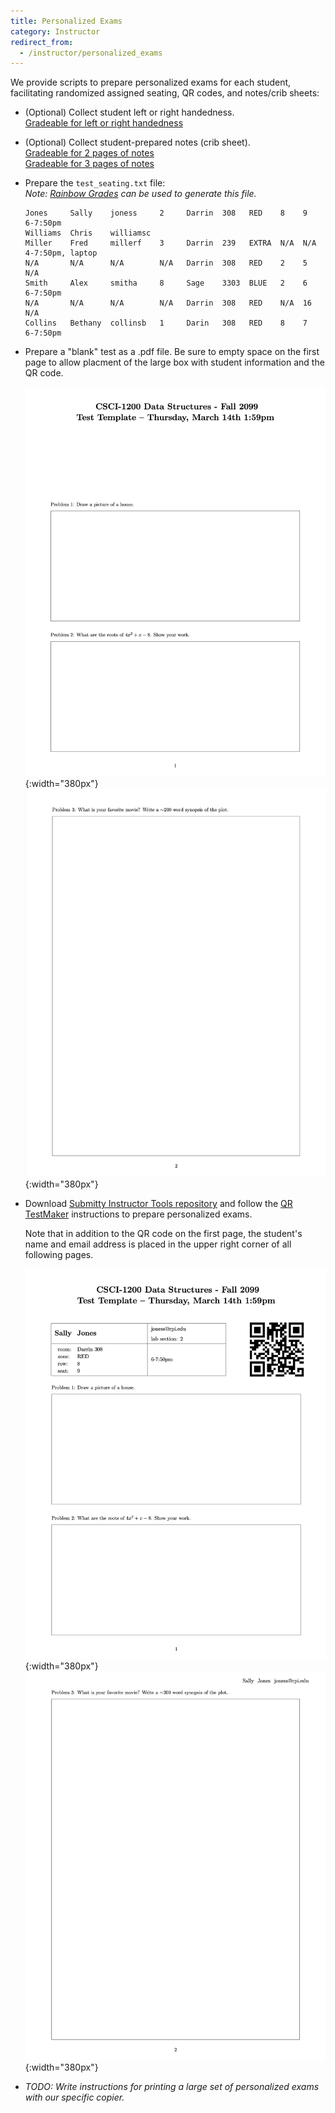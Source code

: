 ```yaml
---
title: Personalized Exams
category: Instructor
redirect_from:
  - /instructor/personalized_exams
---
```



We provide scripts to prepare personalized exams for each student,
facilitating randomized assigned seating, QR codes, and notes/crib sheets:


* (Optional) Collect student left or right handedness.  
  [Gradeable for left or right handedness](https://github.com/Submitty/Submitty/blob/master/more_autograding_examples/left_right_exam_seating/config/)

* (Optional) Collect student-prepared notes (crib sheet).  
  [Gradeable for 2 pages of notes](https://github.com/Submitty/Submitty/tree/master/more_autograding_examples/test_notes_upload/config)  
  [Gradeable for 3 pages of notes](https://github.com/Submitty/Submitty/tree/master/more_autograding_examples/test_notes_upload_3page/config/)


* Prepare the `test_seating.txt` file:  
  _Note: [Rainbow Grades](/instructor/rainbow_grades/) can be used to generate this file._

    ```
    Jones     Sally    joness     2     Darrin  308   RED    8    9    6-7:50pm  
    Williams  Chris    williamsc   
    Miller    Fred     millerf    3     Darrin  239   EXTRA  N/A  N/A  4-7:50pm, laptop
    N/A       N/A      N/A        N/A   Darrin  308   RED    2    5    N/A
    Smith     Alex     smitha     8     Sage    3303  BLUE   2    6    6-7:50pm
    N/A       N/A      N/A        N/A   Darrin  308   RED    N/A  16   N/A
    Collins   Bethany  collinsb   1     Darin   308   RED    8    7    6-7:50pm
    ```


* Prepare a "blank" test as a .pdf file.  Be sure to empty space on
  the first page to allow placment of the large box with student
  information and the QR code.

  ![](/images/instructor/personalized_exam/blank_page_1.png){:width="380px"}
  ![](/images/instructor/personalized_exam/blank_page_2.png){:width="380px"}


* Download [Submitty Instructor Tools repository](https://github.com/Submitty/InstructorTools/)
  and follow the
  [QR TestMaker](https://github.com/Submitty/InstructorTools/tree/master/QR_TestMaker)
  instructions to prepare personalized exams.

  Note that in addition to the QR code on the first page, the
  student's name and email address is placed in the upper right corner
  of all following pages.

  ![](/images/instructor/personalized_exam/personalized_page_1.png){:width="380px"}
  ![](/images/instructor/personalized_exam/personalized_page_2.png){:width="380px"}


* _TODO: Write instructions for printing a large set of personalized exams
  with our specific copier._